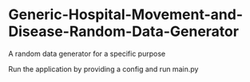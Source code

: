 # Generic-Hospital-Movement-and-Disease-Random-Data-Generator
A random data generator for a specific purpose

Run the application by providing a config and run main.py